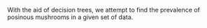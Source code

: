 With the aid of decision trees, we attempt to find the prevalence of posinous mushrooms in a given set of data.
